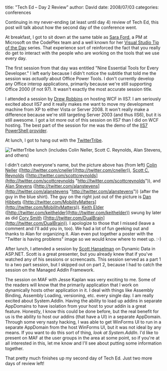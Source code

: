 
title: "Tech Ed &ndash; Day 2 Review"
author: David
date: 2008/07/03
categories: conferences

Continuing in my never-ending (at least until day 4) review of Tech Ed, this post will talk about how the second day of the conference went. 
 
At breakfast, I got to sit down at the same table as [Sara Ford](http://blogs.msdn.com/saraford), a PM at Microsoft on the CodePlex team and a well known for her [Visual Studio Tip of the Day](http://blogs.msdn.com/saraford/archive/tags/Visual+Studio+2008+Tip+of+the+Day/default.aspx) series. That experience sort of reinforced the fact that you really do get to interact with the people who are working on the tools that we use every day. 

The first session from that day was entitled "Nine Essential Tools for Every Developer." I left early because I didn't notice the subtitle that told me the session was *actually* about Office Power Tools. I don't currently develop any Office interop applications, primarily because we're still supporting Office 2000 (if not 97). It wasn't exactly the most accurate session title. 

I attended a session by [Drew Robbins](http://blogs.iis.net/drobbins/) on hosting WCF in IIS7. I am seriously excited about IIS7 and it really makes me want to move my development machine from XP to either Vista or Server 2008. It won't really make a difference because we're still targeting Server 2003 (and thus IIS6), but it is still awesome. I got a lot more out of this session on IIS7 than I did on WCF hosting. The best part of the session for me was the demo of the [IIS7 PowerShell provider](http://blogs.msdn.com/powershell/archive/2008/07/03/iis7-powershell-provider-tech-preview-2.aspx). 

At lunch, I got to hang out with the [TwitterTribe](http://hashtags.org/tag/twittertribe/). 

![TwitterTribe lunch (includes Colin Neller, Scott C. Reynolds, Alan Stevens, and others)](http://www.mohundro.com/blog/content/binary/WindowsLiveWriter/TechEdDay2Review_8D46/Tech%20Ed%202008%202008-06-02%20005.jpg)  

I didn't catch everyone's name, but the picture above has (from left) [Colin Neller](http://www.colinneller.com/blog/) ([http://twitter.com/cneller](http://twitter.com/cneller)), [Scott C. Reynolds](http://www.scottcreynolds.com/) ([http://twitter.com/scottcreynolds](http://twitter.com/scottcreynolds "http://twitter.com/scottcreynolds")), and [Alan Stevens](http://netcave.org/) ([http://twitter.com/alanstevens](http://twitter.com/alanstevens "http://twitter.com/alanstevens")) (after the guy in the blue shirt). The guy on the right just out of the picture is [Dan Hibbets](http://mobilitymatters.wordpress.com/) ([http://twitter.com/MobilityMatters](http://twitter.com/MobilityMatters)). [Keith Elder](http://keithelder.net/blog/) ([http://twitter.com/keithelder](http://twitter.com/keithelder)) swung by later as did [Cory Smith](http://addressof.com/blog) ([http://twitter.com/DualBrain](http://twitter.com/DualBrain)). I apologize to those that I missed (leave a comment and I'll add you in, too). We had a lot of fun geeking out and thanks to Alan for organizing it. Alan even put together a poster with the "Twitter is having problems" image so we would know where to meet up. :-) 

After lunch, I attended a session by [Scott Hanselman](http://www.hanselman.com/blog/) on Dynamic Data in ASP.NET. Scott is a great presenter, but you already knew that if you've watched any of his sessions or screencasts. This session served as a part 1 to a two part session, but I skipped out on part 2, because I had to catch the session on the Managed AddIn Framework. 

The session on MAF with Jesse Kaplan was very exciting to me. Some of the readers will know that the primarily application that I work on dynamically hosts other application in it. I deal with things like Assembly Binding, Assembly Loading, versioning, etc. every single day. I am really excited about System.AddIn. Having the ability to load up addins in separate AppDomains to have isolation from your host to your addin is a great feature. Honestly, I know this could be done before, but the real benefit for us is the ability to host our addins (that have a UI) in a separate AppDomain. Through some very nasty hacking, I was able to get WinForms UI to run in a separate AppDomain from the host WinForms UI, but it was not ideal by any means. If you want to do this sort of thing, *look at System.AddIn*. I'd like to present on MAF at the user groups in the area at some point, so if you're at all interested in this, let me know and I'll see about putting some information together. 

That pretty much finishes up my second day of Tech Ed. Just two more days of review left!

